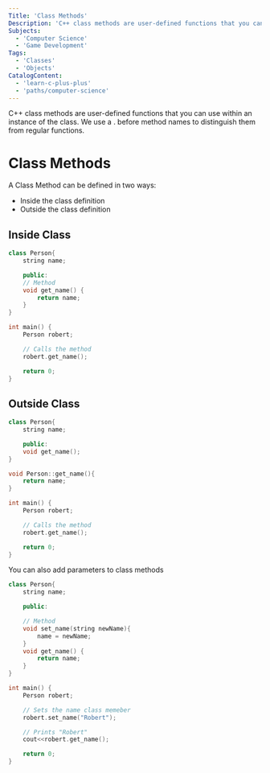 ```yaml
---
Title: 'Class Methods'
Description: 'C++ class methods are user-defined functions that you can use within an instance of the class. We use a . before method names to distinguish them from regular functions'
Subjects:
  - 'Computer Science'
  - 'Game Development'
Tags:
  - 'Classes'
  - 'Objects'
CatalogContent:
  - 'learn-c-plus-plus'
  - 'paths/computer-science'
---
```


C++ class methods are user-defined functions that you can use within an instance of the class. We use a . before method names to distinguish them from regular functions.

# Class Methods

A Class Method can be defined in two ways:
- Inside the class definition
- Outside the class definition

## Inside Class

```cpp
class Person{
    string name;

    public:
    // Method
    void get_name() {
        return name;
    }
}

int main() {
    Person robert;

    // Calls the method
    robert.get_name();

    return 0;
}
```

## Outside Class

```cpp
class Person{
    string name;

    public:
    void get_name();
}

void Person::get_name(){
    return name;
}

int main() {
    Person robert;

    // Calls the method
    robert.get_name();

    return 0;
}
```

You can also add parameters to class methods

```cpp
class Person{
    string name;

    public:

    // Method
    void set_name(string newName){
        name = newName;
    }
    void get_name() {
        return name;
    }
}

int main() {
    Person robert;

    // Sets the name class memeber
    robert.set_name("Robert");

    // Prints "Robert"
    cout<<robert.get_name();

    return 0;
}
```